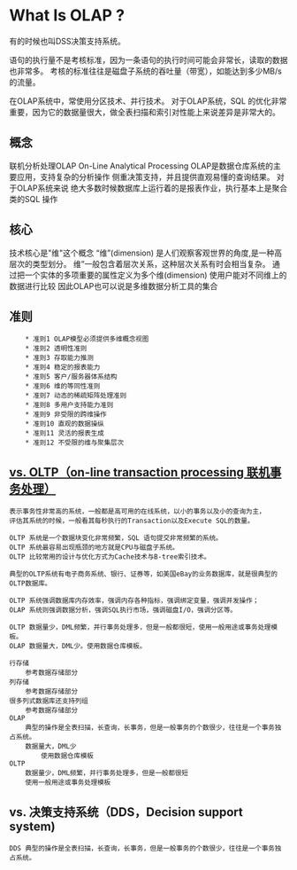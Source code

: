 # What Is OLAP ?

有的时候也叫DSS决策支持系统。

语句的执行量不是考核标准，因为一条语句的执行时间可能会非常长，读取的数据也非常多。
考核的标准往往是磁盘子系统的吞吐量（带宽），如能达到多少MB/s的流量。

在OLAP系统中，常使用分区技术、并行技术。
对于OLAP系统，SQL 的优化非常重要，因为它的数据量很大，做全表扫描和索引对性能上来说差异是非常大的。

## 概念

联机分析处理OLAP
	On-Line Analytical Processing
	OLAP是数据仓库系统的主要应用，支持复杂的分析操作
		侧重决策支持，并且提供直观易懂的查询结果。
 对于OLAP系统来说
	绝大多数时候数据库上运行着的是报表作业，执行基本上是聚合类的SQL 操作

## 核心

技术核心是"维"这个概念
	“维”(dimension)
		是人们观察客观世界的角度,是一种高层次的类型划分。
	维”一般包含着层次关系，这种层次关系有时会相当复杂。
	通过把一个实体的多项重要的属性定义为多个维(dimension)
		使用户能对不同维上的数据进行比较
因此OLAP也可以说是多维数据分析工具的集合

## 准则
```text
    * 准则1 OLAP模型必须提供多维概念视图
    * 准则2 透明性准则
    * 准则3 存取能力推测
    * 准则4 稳定的报表能力
    * 准则5 客户/服务器体系结构
    * 准则6 维的等同性准则
    * 准则7 动态的稀疏矩阵处理准则
    * 准则8 多用户支持能力准则
    * 准则9 非受限的跨维操作
    * 准则10 直观的数据操纵
    * 准则11 灵活的报表生成
    * 准则12 不受限的维与聚集层次 
```

## [vs. OLTP（on-line transaction processing 联机事务处理）](https://www.cnblogs.com/hhandbibi/p/7118740.html)
```text
表示事务性非常高的系统，一般都是高可用的在线系统，以小的事务以及小的查询为主，
评估其系统的时候，一般看其每秒执行的Transaction以及Execute SQL的数量。

OLTP 系统是一个数据块变化非常频繁，SQL 语句提交非常频繁的系统。 
OLTP 系统最容易出现瓶颈的地方就是CPU与磁盘子系统。
OLTP 比较常用的设计与优化方式为Cache技术与B-tree索引技术。

典型的OLTP系统有电子商务系统、银行、证券等，如美国eBay的业务数据库，就是很典型的OLTP数据库。
```
```text
OLTP 系统强调数据库内存效率，强调内存各种指标，强调绑定变量，强调并发操作；
OLAP 系统则强调数据分析，强调SQL执行市场，强调磁盘I/O，强调分区等。

OLTP 数据量少，DML频繁，并行事务处理多，但是一般都很短，使用一般用途或事务处理模板。
OLAP 数据量大，DML少。使用数据仓库模板。
```

```text
行存储
	参考数据存储部分
列存储
	参考数据存储部分
很多列式数据库还支持列组
	参考数据存储部分
OLAP
	典型的操作是全表扫描，长查询，长事务，但是一般事务的个数很少，往往是一个事务独占系统。
	数据量大，DML少
		使用数据仓库模板
OLTP
	数据量少，DML频繁，并行事务处理多，但是一般都很短
	使用一般用途或事务处理模板
```

## vs. 决策支持系统（DDS，Decision support system)
```text
DDS 典型的操作是全表扫描，长查询，长事务，但是一般事务的个数很少，往往是一个事务独占系统。
```